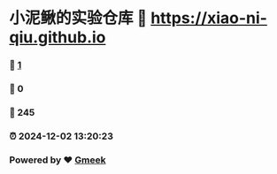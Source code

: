 # 小泥鳅的实验仓库 :link: https://xiao-ni-qiu.github.io 
### :page_facing_up: [1](https://xiao-ni-qiu.github.io/tag.html) 
### :speech_balloon: 0 
### :hibiscus: 245 
### :alarm_clock: 2024-12-02 13:20:23 
### Powered by :heart: [Gmeek](https://github.com/Meekdai/Gmeek)
